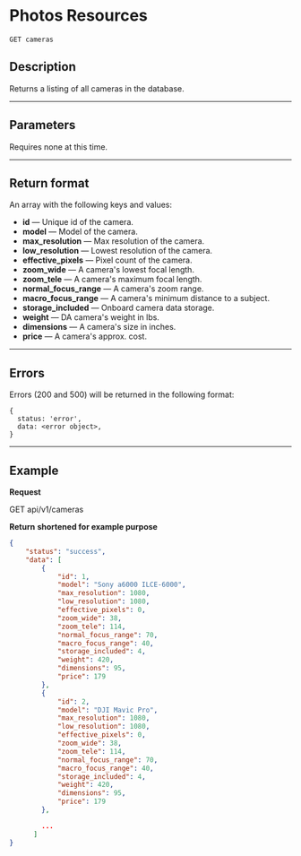 # Photos Resources

    GET cameras

## Description
Returns a listing of all cameras in the database.

***

## Parameters

Requires none at this time.

***

## Return format
An array with the following keys and values:

- **id** — Unique id of the camera.
- **model** — Model of the camera.
- **max_resolution** — Max resolution of the camera.
- **low_resolution** — Lowest resolution of the camera.
- **effective_pixels** — Pixel count of the camera.
- **zoom_wide** — A camera's lowest focal length.
- **zoom_tele** — A camera's maximum focal length.
- **normal_focus_range** — A camera's zoom range.
- **macro_focus_range** — A camera's minimum distance to a subject.
- **storage_included** — Onboard camera data storage.
- **weight** — DA camera's weight in lbs.
- **dimensions** — A camera's size in inches.
- **price** — A camera's approx. cost.


***

## Errors
Errors (200 and 500) will be returned in the following format:
```
{
  status: 'error',
  data: <error object>,
}
```

***

## Example
**Request**

   GET api/v1/cameras

**Return** __shortened for example purpose__
``` json
{
    "status": "success",
    "data": [
        {
            "id": 1,
            "model": "Sony a6000 ILCE-6000",
            "max_resolution": 1080,
            "low_resolution": 1080,
            "effective_pixels": 0,
            "zoom_wide": 38,
            "zoom_tele": 114,
            "normal_focus_range": 70,
            "macro_focus_range": 40,
            "storage_included": 4,
            "weight": 420,
            "dimensions": 95,
            "price": 179
        },
        {
            "id": 2,
            "model": "DJI Mavic Pro",
            "max_resolution": 1080,
            "low_resolution": 1080,
            "effective_pixels": 0,
            "zoom_wide": 38,
            "zoom_tele": 114,
            "normal_focus_range": 70,
            "macro_focus_range": 40,
            "storage_included": 4,
            "weight": 420,
            "dimensions": 95,
            "price": 179
        },

        ...
      ]
}
```
